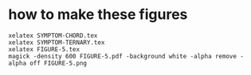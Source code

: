 # how to make these figures


```
xelatex SYMPTOM-CHORD.tex
xelatex SYMPTOM-TERNARY.tex
xelatex FIGURE-5.tex
magick -density 600 FIGURE-5.pdf -background white -alpha remove -alpha off FIGURE-5.png
```

